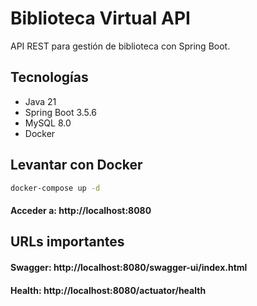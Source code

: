 # Biblioteca Virtual API

API REST para gestión de biblioteca con Spring Boot.

## Tecnologías
- Java 21
- Spring Boot 3.5.6
- MySQL 8.0
- Docker

## Levantar con Docker
```bash
docker-compose up -d
```

#### Acceder a: http://localhost:8080

## URLs importantes

#### Swagger: http://localhost:8080/swagger-ui/index.html
#### Health: http://localhost:8080/actuator/health